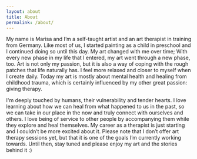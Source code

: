 ```yaml
---
layout: about
title: About
permalink: /about/
---
```

My name is Marisa and I’m a self-taught artist and an art therapist in training from Germany. Like most of us, I started painting as a child in preschool and I continued doing so until this day. My art changed with me over time; With every new phase in my life that I entered, my art went through a new phase, too. Art is not only my passion, but it is also a way of coping with the rough patches that life naturally has. I feel more relaxed and closer to myself when I create daily. Today my art is mostly about mental health and healing from childhood trauma, which is certainly influenced by my other great passion: giving therapy. 

I'm deeply touched by humans, their vulnerability and tender hearts. I love learning about how we can heal from what happened to us in the past, so we can take in our place in the now and truly connect with ourselves and others. I love being of service to other people by accompanying them while they explore and heal themselves. My career as a therapist is just starting and I couldn’t be more excited about it. Please note that I don’t offer art therapy sessions yet, but that it is one of the goals I’m currently working towards. Until then, stay tuned and please enjoy my art and the stories behind it :)